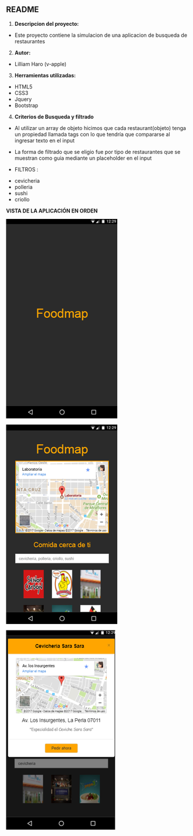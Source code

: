 ## README
1. **Descripcion del proyecto:**
  - Este proyecto contiene la simulacion de una aplicacion de busqueda de restaurantes

2. **Autor:**

  - Lilliam Haro (v-apple)

3. **Herramientas utilizadas:**

  - HTML5
  - CSS3
  - Jquery
  - Bootstrap

4. **Criterios de Busqueda y filtrado**

  - Al utilizar un array de objeto hicimos que cada restaurant(objeto) tenga un propiedad llamada tags con lo que tendría que compararse al ingresar texto en el input

  - La forma de filtrado que se eligio fue por tipo de restaurantes que se muestran como guia mediante un placeholder en el input

  * FILTROS :
  - cevicheria
  - polleria
  - sushi
  - criollo

**VISTA DE LA APLICACIÓN EN ORDEN**

![RECURSOS](assets/images/splash.png)

![RECURSOS](assets/images/principal.png)

![RECURSOS](assets/images/modal.png)
